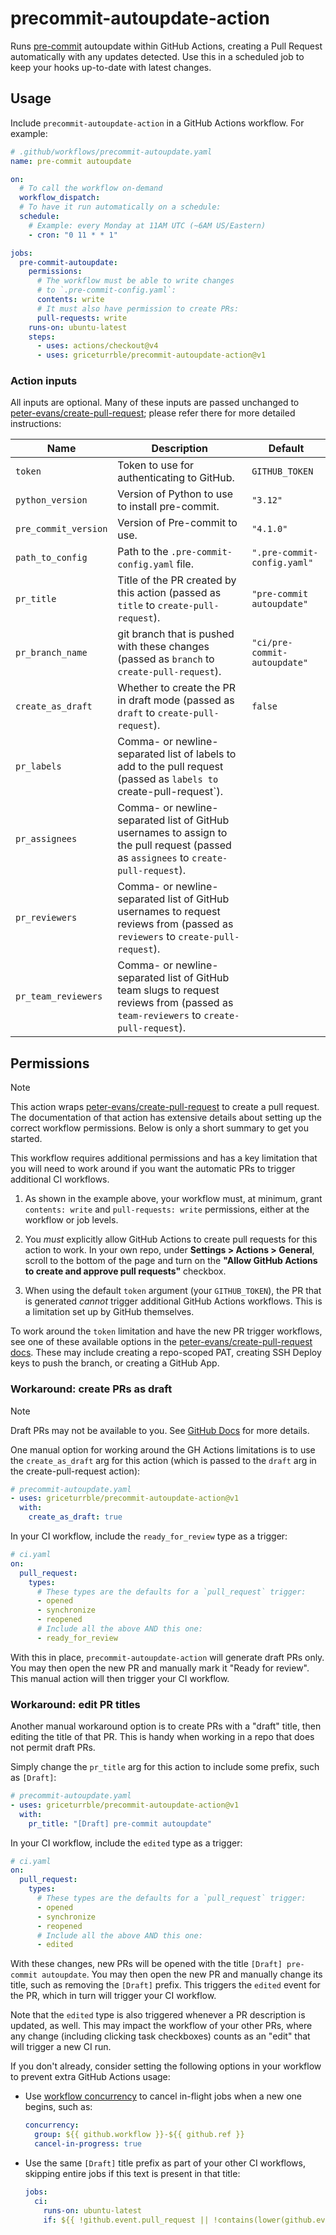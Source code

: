 # precommit-autoupdate-action

Runs [pre-commit](https://pre-commit.com) autoupdate within GitHub Actions,
creating a Pull Request automatically with any updates detected.
Use this in a scheduled job to keep your hooks up-to-date with latest changes.

## Usage

Include `precommit-autoupdate-action` in a GitHub Actions workflow.
For example:

```yaml
# .github/workflows/precommit-autoupdate.yaml
name: pre-commit autoupdate

on:
  # To call the workflow on-demand
  workflow_dispatch:
  # To have it run automatically on a schedule:
  schedule:
    # Example: every Monday at 11AM UTC (~6AM US/Eastern)
    - cron: "0 11 * * 1"

jobs:
  pre-commit-autoupdate:
    permissions:
      # The workflow must be able to write changes
      # to `.pre-commit-config.yaml`:
      contents: write
      # It must also have permission to create PRs:
      pull-requests: write
    runs-on: ubuntu-latest
    steps:
      - uses: actions/checkout@v4
      - uses: griceturrble/precommit-autoupdate-action@v1
```

### Action inputs

All inputs are optional.
Many of these inputs are passed unchanged to [peter-evans/create-pull-request](https://github.com/peter-evans/create-pull-request/);
please refer there for more detailed instructions:

| Name                 | Description                                                                                                                          | Default                      |
| -------------------- | ------------------------------------------------------------------------------------------------------------------------------------ | ---------------------------- |
| `token`              | Token to use for authenticating to GitHub.                                                                                           | `GITHUB_TOKEN`               |
| `python_version`     | Version of Python to use to install pre-commit.                                                                                      | `"3.12"`                     |
| `pre_commit_version` | Version of Pre-commit to use.                                                                                                        | `"4.1.0"`                    |
| `path_to_config`     | Path to the `.pre-commit-config.yaml` file.                                                                                          | `".pre-commit-config.yaml"`  |
| `pr_title`           | Title of the PR created by this action (passed as `title` to `create-pull-request`).                                                 | `"pre-commit autoupdate"`    |
| `pr_branch_name`     | git branch that is pushed with these changes (passed as `branch` to `create-pull-request`).                                          | `"ci/pre-commit-autoupdate"` |
| `create_as_draft`    | Whether to create the PR in draft mode (passed as `draft` to `create-pull-request`).                                                 | `false`                      |
| `pr_labels`          | Comma- or newline-separated list of labels to add to the pull request (passed as `labels to `create-pull-request`).                  |                              |
| `pr_assignees`       | Comma- or newline-separated list of GitHub usernames to assign to the pull request (passed as `assignees` to `create-pull-request`). |                              |
| `pr_reviewers`       | Comma- or newline-separated list of GitHub usernames to request reviews from (passed as `reviewers` to `create-pull-request`).       |                              |
| `pr_team_reviewers`  | Comma- or newline-separated list of GitHub team slugs to request reviews from (passed as `team-reviewers` to `create-pull-request`). |                              |

## Permissions

> [!note]
> This action wraps
> [peter-evans/create-pull-request](https://github.com/peter-evans/create-pull-request/)
> to create a pull request.
> The documentation of that action has extensive details
> about setting up the correct workflow permissions.
> Below is only a short summary to get you started.

This workflow requires additional permissions
and has a key limitation that you will need to work around
if you want the automatic PRs to trigger additional CI workflows.

1. As shown in the example above,
   your workflow must, at minimum,
   grant `contents: write` and `pull-requests: write` permissions,
   either at the workflow or job levels.

2. You _must_ explicitly allow GitHub Actions to create pull requests
   for this action to work.
   In your own repo,
   under **Settings > Actions > General**,
   scroll to the bottom of the page and turn on the
   **"Allow GitHub Actions to create and approve pull requests"** checkbox.

3. When using the default `token` argument (your `GITHUB_TOKEN`),
   the PR that is generated _cannot_ trigger additional GitHub Actions workflows.
   This is a limitation set up by GitHub themselves.

To work around the `token` limitation and have the new PR trigger workflows,
see one of these available options in the
[peter-evans/create-pull-request docs](https://github.com/peter-evans/create-pull-request/blob/main/docs/concepts-guidelines.md#triggering-further-workflow-runs).
These may include creating a repo-scoped PAT,
creating SSH Deploy keys to push the branch,
or creating a GitHub App.

### Workaround: create PRs as draft

> [!note]
> Draft PRs may not be available to you.
> See [GitHub Docs](https://docs.github.com/en/pull-requests/collaborating-with-pull-requests/proposing-changes-to-your-work-with-pull-requests/changing-the-stage-of-a-pull-request)
> for more details.

One manual option for working around the GH Actions limitations
is to use the `create_as_draft` arg for this action
(which is passed to the `draft` arg in the create-pull-request action):

```yaml
# precommit-autoupdate.yaml
- uses: griceturrble/precommit-autoupdate-action@v1
  with:
    create_as_draft: true
```

In your CI workflow,
include the `ready_for_review` type as a trigger:

```yaml
# ci.yaml
on:
  pull_request:
    types:
      # These types are the defaults for a `pull_request` trigger:
      - opened
      - synchronize
      - reopened
      # Include all the above AND this one:
      - ready_for_review
```

With this in place, `precommit-autoupdate-action` will generate
draft PRs only.
You may then open the new PR and manually mark it "Ready for review".
This manual action will then trigger your CI workflow.

### Workaround: edit PR titles

Another manual workaround option is to create PRs with a "draft" title,
then editing the title of that PR.
This is handy when working in a repo that does not permit draft PRs.

Simply change the `pr_title` arg for this action to include
some prefix, such as `[Draft]`:

```yaml
# precommit-autoupdate.yaml
- uses: griceturrble/precommit-autoupdate-action@v1
  with:
    pr_title: "[Draft] pre-commit autoupdate"
```

In your CI workflow,
include the `edited` type as a trigger:

```yaml
# ci.yaml
on:
  pull_request:
    types:
      # These types are the defaults for a `pull_request` trigger:
      - opened
      - synchronize
      - reopened
      # Include all the above AND this one:
      - edited
```

With these changes, new PRs will be opened with the title `[Draft] pre-commit autoupdate`.
You may then open the new PR and manually change its title,
such as removing the `[Draft]` prefix.
This triggers the `edited` event for the PR,
which in turn will trigger your CI workflow.

Note that the `edited` type is also triggered
whenever a PR description is updated, as well.
This may impact the workflow of your other PRs,
where any change (including clicking task checkboxes) counts as an "edit"
that will trigger a new CI run.

If you don't already,
consider setting the following options in your workflow to prevent extra GitHub Actions usage:

- Use [workflow concurrency](https://docs.github.com/en/actions/writing-workflows/choosing-what-your-workflow-does/control-the-concurrency-of-workflows-and-jobs) to cancel in-flight jobs when a new one begins,
  such as:

  ```yaml
  concurrency:
    group: ${{ github.workflow }}-${{ github.ref }}
    cancel-in-progress: true
  ```

- Use the same `[Draft]` title prefix as part of your other CI workflows,
  skipping entire jobs if this text is present in that title:

  ```yaml
  jobs:
    ci:
      runs-on: ubuntu-latest
      if: ${{ !github.event.pull_request || !contains(lower(github.event.pull_request.title), '[draft]') }}
  ```

